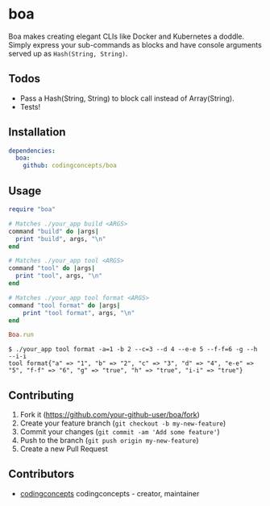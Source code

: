 # boa

Boa makes creating elegant CLIs like Docker and Kubernetes a doddle.  Simply express your sub-commands as blocks and have console arguments served up as `Hash(String, String)`.

## Todos

* Pass a Hash(String, String) to block call instead of Array(String).
* Tests!

## Installation

``` yaml
dependencies:
  boa:
    github: codingconcepts/boa
```

## Usage

``` ruby
require "boa"

# Matches ./your_app build <ARGS>
command "build" do |args|
  print "build", args, "\n"
end

# Matches ./your_app tool <ARGS>
command "tool" do |args|
  print "tool", args, "\n"
end

# Matches ./your_app tool format <ARGS>
command "tool format" do |args|
	print "tool format", args, "\n"
end

Boa.run
```

```
$ ./your_app tool format -a=1 -b 2 --c=3 --d 4 --e-e 5 --f-f=6 -g --h --i-i
tool format{"a" => "1", "b" => "2", "c" => "3", "d" => "4", "e-e" => "5", "f-f" => "6", "g" => "true", "h" => "true", "i-i" => "true"}
```

## Contributing

1. Fork it (<https://github.com/your-github-user/boa/fork>)
2. Create your feature branch (`git checkout -b my-new-feature`)
3. Commit your changes (`git commit -am 'Add some feature'`)
4. Push to the branch (`git push origin my-new-feature`)
5. Create a new Pull Request

## Contributors

- [codingconcepts](https://github.com/codingconcepts) codingconcepts - creator, maintainer
